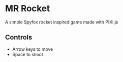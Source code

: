 # MR Rocket

A simple Spyfox rocket inspired game made with PIXI.js

## Controls

- Arrow keys to move
- Space to shoot
